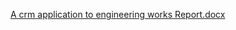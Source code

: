 [A crm application to engineering works Report.docx](https://github.com/user-attachments/files/17897173/A.crm.application.to.engineering.works.Report.docx)
